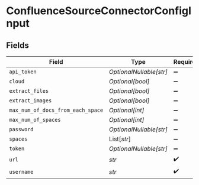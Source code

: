 # ConfluenceSourceConnectorConfigInput


## Fields

| Field                             | Type                              | Required                          | Description                       |
| --------------------------------- | --------------------------------- | --------------------------------- | --------------------------------- |
| `api_token`                       | *OptionalNullable[str]*           | :heavy_minus_sign:                | N/A                               |
| `cloud`                           | *Optional[bool]*                  | :heavy_minus_sign:                | N/A                               |
| `extract_files`                   | *Optional[bool]*                  | :heavy_minus_sign:                | N/A                               |
| `extract_images`                  | *Optional[bool]*                  | :heavy_minus_sign:                | N/A                               |
| `max_num_of_docs_from_each_space` | *Optional[int]*                   | :heavy_minus_sign:                | N/A                               |
| `max_num_of_spaces`               | *Optional[int]*                   | :heavy_minus_sign:                | N/A                               |
| `password`                        | *OptionalNullable[str]*           | :heavy_minus_sign:                | N/A                               |
| `spaces`                          | List[*str*]                       | :heavy_minus_sign:                | N/A                               |
| `token`                           | *OptionalNullable[str]*           | :heavy_minus_sign:                | N/A                               |
| `url`                             | *str*                             | :heavy_check_mark:                | N/A                               |
| `username`                        | *str*                             | :heavy_check_mark:                | N/A                               |